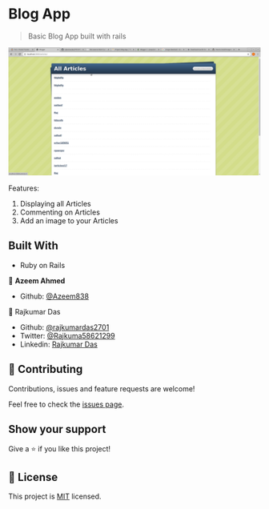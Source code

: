 # Blog App

> Basic Blog App built with rails

![screenshot](./Homepage.png)

Features:
1. Displaying all Articles
2. Commenting on Articles
3. Add an image to your Articles

## Built With

- Ruby on Rails

👤 **Azeem Ahmed**

- Github: [@Azeem838](https://github.com/Azeem838)

👤 Rajkumar Das

- Github: [@rajkumardas2701](https://github.com/rajkumardas2701)
- Twitter: [@Rajkuma58621299](https://twitter.com/Rajkuma58621299)
- Linkedin: [Rajkumar Das](https://www.linkedin.com/in/rajkumar-das-41308961/)

## 🤝 Contributing

Contributions, issues and feature requests are welcome!

Feel free to check the [issues page](https://github.com/Azeem838/blog-app/issues).

## Show your support

Give a ⭐️ if you like this project!

## 📝 License

This project is [MIT](lic.url) licensed.

